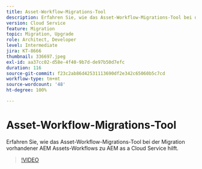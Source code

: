 ```yaml
---
title: Asset-Workflow-Migrations-Tool
description: Erfahren Sie, wie das Asset-Workflow-Migrations-Tool bei der Migration vorhandener AEM Assets-Workflows zu AEM as a Cloud Service hilft.
version: Cloud Service
feature: Migration
topic: Migration, Upgrade
role: Architect, Developer
level: Intermediate
jira: KT-8666
thumbnail: 336697.jpeg
exl-id: aa37cc02-d58e-4f40-9b7d-de97b50d7efc
duration: 116
source-git-commit: f23c2ab86d42531113690df2e342c65060b5c7cd
workflow-type: tm+mt
source-wordcount: '48'
ht-degree: 100%

---
```


# Asset-Workflow-Migrations-Tool

Erfahren Sie, wie das Asset-Workflow-Migrations-Tool bei der Migration vorhandener AEM Assets-Workflows zu AEM as a Cloud Service hilft.

>[!VIDEO](https://video.tv.adobe.com/v/336697?quality=12&learn=on)

